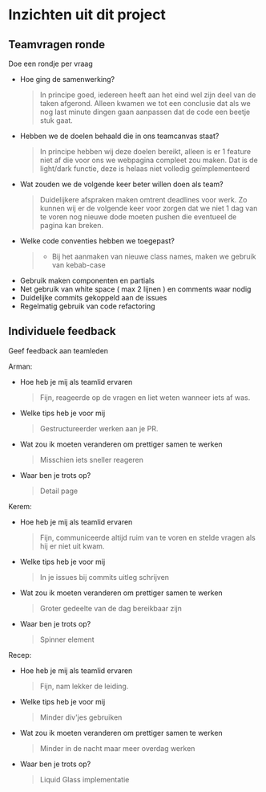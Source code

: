# Inzichten uit dit project

## Teamvragen ronde

Doe een rondje per vraag

- Hoe ging de samenwerking?
  > In principe goed, iedereen heeft aan het eind wel zijn deel van de taken afgerond. Alleen kwamen we tot een conclusie dat als we nog last minute dingen gaan aanpassen dat de code een beetje stuk gaat.
- Hebben we de doelen behaald die in ons teamcanvas staat?
  > In principe hebben wij deze doelen bereikt, alleen is er 1 feature niet af die voor ons we webpagina compleet zou maken. Dat is de light/dark functie, deze is helaas niet volledig geïmplementeerd
- Wat zouden we de volgende keer beter willen doen als team?
  > Duidelijkere afspraken maken omtrent deadlines voor werk. Zo kunnen wij er de volgende keer voor zorgen dat we niet 1 dag van te voren nog nieuwe dode moeten pushen die eventueel de pagina kan breken.
- Welke code conventies hebben we toegepast?
  > - Bij het aanmaken van nieuwe class names, maken we gebruik van kebab-case
- Gebruik maken componenten en partials
- Net gebruik van white space ( max 2 lijnen ) en comments waar nodig
- Duidelijke commits gekoppeld aan de issues
- Regelmatig gebruik van code refactoring

## Individuele feedback

Geef feedback aan teamleden

Arman:

- Hoe heb je mij als teamlid ervaren
  > Fijn, reageerde op de vragen en liet weten wanneer iets af was.
- Welke tips heb je voor mij
  > Gestructureerder werken aan je PR.
- Wat zou ik moeten veranderen om prettiger samen te werken
  > Misschien iets sneller reageren
- Waar ben je trots op?
  > Detail page

Kerem:

- Hoe heb je mij als teamlid ervaren
  > Fijn, communiceerde altijd ruim van te voren en stelde vragen als hij er niet uit kwam.
- Welke tips heb je voor mij
  > In je issues bij commits uitleg schrijven
- Wat zou ik moeten veranderen om prettiger samen te werken
  > Groter gedeelte van de dag bereikbaar zijn
- Waar ben je trots op?
  > Spinner element

Recep:

- Hoe heb je mij als teamlid ervaren
  > Fijn, nam lekker de leiding.
- Welke tips heb je voor mij
  > Minder div'jes gebruiken
- Wat zou ik moeten veranderen om prettiger samen te werken
  > Minder in de nacht maar meer overdag werken
- Waar ben je trots op?
  > Liquid Glass implementatie
